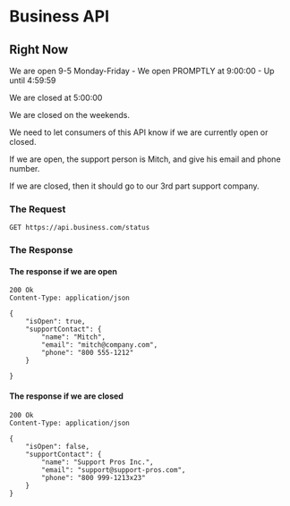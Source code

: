 # Business API

## Right Now

We are open 9-5 Monday-Friday
    - We open PROMPTLY at 9:00:00
    - Up until 4:59:59

We are closed at 5:00:00

We are closed on the weekends.

We need to let consumers of this API know if we are currently open or closed.

If we are open, the support person is Mitch, and give his email and phone number.

If we are closed, then it should go to our 3rd part support company.

### The Request
```
GET https://api.business.com/status
```

### The Response

#### The response if we are open
```
200 Ok
Content-Type: application/json 

{
    "isOpen": true,
    "supportContact": {
        "name": "Mitch",
        "email": "mitch@company.com",
        "phone": "800 555-1212"
    }

}
```

#### The response if we are closed
```
200 Ok
Content-Type: application/json 

{
    "isOpen": false,
    "supportContact": {
        "name": "Support Pros Inc.",
        "email": "support@support-pros.com",
        "phone": "800 999-1213x23"
    }
}
```

